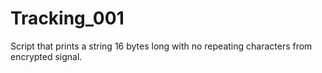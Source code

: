 # Tracking_001

Script that prints a string 16 bytes long with no repeating characters from encrypted signal.
